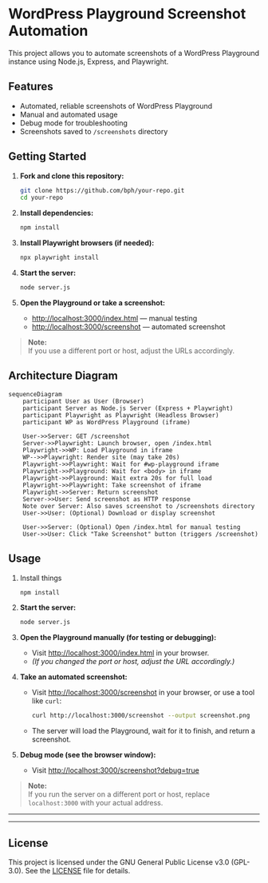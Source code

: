 

# WordPress Playground Screenshot Automation

This project allows you to automate screenshots of a WordPress Playground instance using Node.js, Express, and Playwright.

## Features

- Automated, reliable screenshots of WordPress Playground
- Manual and automated usage
- Debug mode for troubleshooting
- Screenshots saved to `/screenshots` directory

## Getting Started

1. **Fork and clone this repository:**
   ```bash
   git clone https://github.com/bph/your-repo.git
   cd your-repo
   ```

2. **Install dependencies:**
   ```bash
   npm install
   ```

3. **Install Playwright browsers (if needed):**
   ```bash
   npx playwright install
   ```

4. **Start the server:**
   ```bash
   node server.js
   ```

5. **Open the Playground or take a screenshot:**
   - [http://localhost:3000/index.html](http://localhost:3000/index.html) — manual testing
   - [http://localhost:3000/screenshot](http://localhost:3000/screenshot) — automated screenshot

> **Note:**  
> If you use a different port or host, adjust the URLs accordingly.

## Architecture Diagram

```mermaid
sequenceDiagram
    participant User as User (Browser)
    participant Server as Node.js Server (Express + Playwright)
    participant Playwright as Playwright (Headless Browser)
    participant WP as WordPress Playground (iframe)

    User->>Server: GET /screenshot
    Server->>Playwright: Launch browser, open /index.html
    Playwright->>WP: Load Playground in iframe
    WP-->>Playwright: Render site (may take 20s)
    Playwright->>Playwright: Wait for #wp-playground iframe
    Playwright->>Playground: Wait for <body> in iframe
    Playwright->>Playground: Wait extra 20s for full load
    Playwright->>Playwright: Take screenshot of iframe
    Playwright->>Server: Return screenshot
    Server->>User: Send screenshot as HTTP response
    Note over Server: Also saves screenshot to /screenshots directory
    User->>User: (Optional) Download or display screenshot

    User->>Server: (Optional) Open /index.html for manual testing
    User->>User: Click "Take Screenshot" button (triggers /screenshot)
```

## Usage

1. Install things
    ```bash
   npm install
   ```
1. **Start the server:**
   ```bash
   node server.js
   ```

2. **Open the Playground manually (for testing or debugging):**
   - Visit [http://localhost:3000/index.html](http://localhost:3000/index.html) in your browser.
   - *(If you changed the port or host, adjust the URL accordingly.)*

3. **Take an automated screenshot:**
   - Visit [http://localhost:3000/screenshot](http://localhost:3000/screenshot) in your browser, or use a tool like `curl`:
     ```bash
     curl http://localhost:3000/screenshot --output screenshot.png
     ```
   - The server will load the Playground, wait for it to finish, and return a screenshot.

4. **Debug mode (see the browser window):**
   - Visit [http://localhost:3000/screenshot?debug=true](http://localhost:3000/screenshot?debug=true)

> **Note:**  
> If you run the server on a different port or host, replace `localhost:3000` with your actual address.

---


---

## License

   This project is licensed under the GNU General Public License v3.0 (GPL-3.0).
   See the [LICENSE](LICENSE) file for details.
